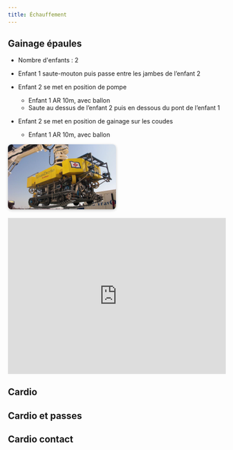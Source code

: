 ```yaml
---
title: Échauffement
---
```


## Gainage épaules

 * Nombre d'enfants : 2

 * Enfant 1 saute-mouton puis passe entre les jambes de l’enfant 2
 * Enfant 2 se met en position de pompe
   - Enfant 1 AR 10m, avec ballon
   - Saute au dessus de l’enfant 2 puis en dessous du pont de l’enfant 1
 * Enfant 2 se met en position de gainage sur les coudes
   - Enfant 1 AR 10m, avec ballon



<div style="display: flex; align-items: center; gap: 20px; flex-wrap: wrap;">
  <img src="img/fig_00.jpg" alt="Mon image" style="width: 250px; height: auto; border-radius: 8px; box-shadow: 0 2px 6px rgba(0,0,0,0.2);">
  <iframe width="640" height="360" src="https://www.youtube.com/embed/62liv-KtX98" title="Stade n°4 : Échauffement - Ecole de Rugby" frameborder="0" allow="accelerometer; autoplay; clipboard-write; encrypted-media; gyroscope; picture-in-picture; web-share" referrerpolicy="strict-origin-when-cross-origin" allowfullscreen></iframe>
</div>


## Cardio 

## Cardio et passes

## Cardio contact



